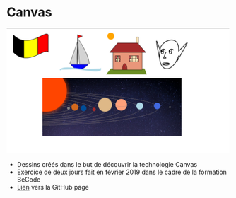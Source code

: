 # Canvas

![Aperçu](screenshot.png "Screenshot")

* Dessins créés dans le but de découvrir la technologie Canvas
* Exercice de deux jours fait en février 2019 dans le cadre de la formation BeCode
* [Lien](https://gaellga.github.io/Canvas/) vers la GitHub page

